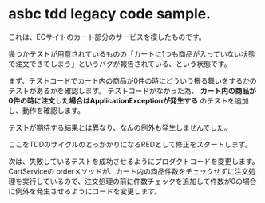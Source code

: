 # asbc tdd legacy code sample. 

これは、ECサイトのカート部分のサービスを模したものです。

幾つかテストが用意されているものの「カートに1つも商品が入っていない状態で注文できてしまう」というバグが報告されている、という状態です。


まず、テストコードでカート内の商品が0件の時にどういう振る舞いをするかのテストがあるかを確認します。
テストコードがなかった為、 **カート内の商品が0件の時に注文した場合はApplicationExceptionが発生する** のテストを追加し、動作を確認します。

テストが期待する結果とは異なり、なんの例外も発生しませんでした。

ここをTDDのサイクルのとっかかりになるREDとして修正をスタートします。


次は、失敗しているテストを成功させるようにプロダクトコードを変更します。
CartServiceの orderメソッドが、カート内の商品件数をチェックせずに注文処理を実行しているので、注文処理の前に件数チェックを追加して件数が0の場合に例外を発生させるようにコードを変更します。

